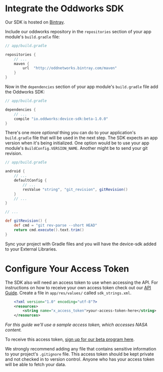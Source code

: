 # Integrate the Oddworks SDK

Our SDK is hosted on [Bintray](https://bintray.com/oddnetworks/maven/device-sdk/view).

Include our oddworks repository in the `repositories` section of your app module's `build.gradle` file:

```groovy
// app/build.gradle

repositories {
    // ...
    maven {
        url  "http://oddnetworks.bintray.com/maven" 
    }
}
```

Now in the  `dependencies` section of your app module's `build.gradle` file add the Oddworks SDK:

```groovy
// app/build.gradle

dependencies {
    // ...
    compile "io.oddworks:device-sdk:beta-1.0.0"
}
```

There's one more _optional_ thing you can do to your application's `build.gradle` file that will be used in the next step. The SDK expects an app version when it's being initialized. One option would be to use your app module's `BuildConfig.VERSION_NAME`. Another might be to send your git revision.

```groovy
// app/build.gradle

android {
    // ...
    defaultConfig {
        // ...
        resValue "string", "git_revision", gitRevision()
    }
    // ...
}

// ...

def gitRevision() {
    def cmd = "git rev-parse --short HEAD"
    return cmd.execute().text.trim()
}
```

Sync your project with Gradle files and you will have the device-sdk added to your External Libraries.


# Configure Your Access Token

The SDK also will need an access token to use when accessing the API. For instructions on how to receive your own access token check out our [API Guide](http://TODO.com).  Create a file in `app/res/values/` called `sdk_strings.xml`.

```xml
    <?xml version="1.0" encoding="utf-8"?>
    <resources>
        <string name="x_access_token">your-access-token-here</string>
    </resources>
```

_For this guide we'll use a sample access token, which accesses NASA content._

To receive this access token, [sign up for our beta program here](https://www.oddnetworks.com/).

We strongly recommend adding any file that contains sensitive information to your project's `.gitignore` file. This access token should be kept private and not checked in to version control. Anyone who has your access token will be able to fetch your data.
